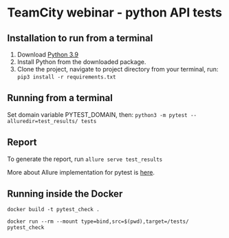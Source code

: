 # TeamCity webinar - python API tests

## Installation to run from a terminal

1. Download [Python 3.9](https://www.python.org/downloads/)
2. Install Python from the downloaded package.
3. Clone the project, navigate to project directory from your terminal, run:
```pip3 install -r requirements.txt```

## Running from a terminal
Set domain variable PYTEST_DOMAIN, then:
```python3 -m pytest --alluredir=test_results/ tests```

## Report
To generate the report, run ```allure serve test_results```

More about Allure implementation for pytest is [here](https://docs.qameta.io/allure/#_pytest).

## Running inside the Docker
```docker build -t pytest_check .```

```docker run --rm --mount type=bind,src=$(pwd),target=/tests/ pytest_check```


